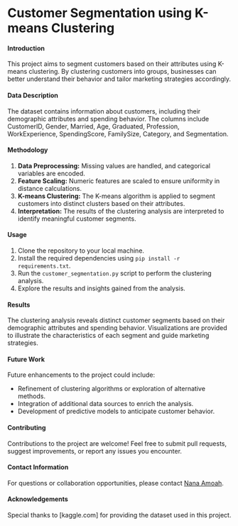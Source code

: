 # Customer Segmentation using K-means Clustering

#### Introduction
This project aims to segment customers based on their attributes using K-means clustering. By clustering customers into groups, businesses can better understand their behavior and tailor marketing strategies accordingly.

#### Data Description
The dataset contains information about customers, including their demographic attributes and spending behavior. The columns include CustomerID, Gender, Married, Age, Graduated, Profession, WorkExperience, SpendingScore, FamilySize, Category, and Segmentation.

#### Methodology
1. **Data Preprocessing:** Missing values are handled, and categorical variables are encoded.
2. **Feature Scaling:** Numeric features are scaled to ensure uniformity in distance calculations.
3. **K-means Clustering:** The K-means algorithm is applied to segment customers into distinct clusters based on their attributes.
4. **Interpretation:** The results of the clustering analysis are interpreted to identify meaningful customer segments.

#### Usage
1. Clone the repository to your local machine.
2. Install the required dependencies using `pip install -r requirements.txt`.
3. Run the `customer_segmentation.py` script to perform the clustering analysis.
4. Explore the results and insights gained from the analysis.

#### Results
The clustering analysis reveals distinct customer segments based on their demographic attributes and spending behavior. Visualizations are provided to illustrate the characteristics of each segment and guide marketing strategies.

#### Future Work
Future enhancements to the project could include:
- Refinement of clustering algorithms or exploration of alternative methods.
- Integration of additional data sources to enrich the analysis.
- Development of predictive models to anticipate customer behavior.

#### Contributing
Contributions to the project are welcome! Feel free to submit pull requests, suggest improvements, or report any issues you encounter.


#### Contact Information
For questions or collaboration opportunities, please contact [Nana Amoah](mailto:nanaamoah776@gmal.com).

#### Acknowledgements
Special thanks to [kaggle.com] for providing the dataset used in this project.

